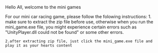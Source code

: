 Hello All, welcome to the mini games

For our mini car racing game, please follow the folowing instructions:
    1. make sure to extract the zip file before use, otherwise when you run the mini_game.exe file, you might experience certain errors such as "UnityPlayer.dll could not be found" or some other errors.


    2.after extracting zip file, just click the mini_game.exe file and play it as your hearts content

